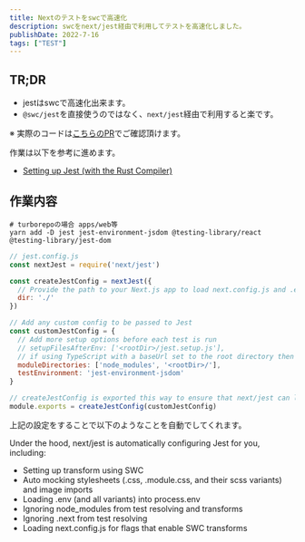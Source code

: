 ```yaml
---
title: Nextのテストをswcで高速化
description: swcをnext/jest経由で利用してテストを高速化しました。
publishDate: 2022-7-16
tags: ["TEST"]
---
```


## TR;DR
- jestはswcで高速化出来ます。
- `@swc/jest`を直接使うのではなく、`next/jest`経由で利用すると楽です。

※ 実際のコードは[こちらのPR](https://github.com/g-dash/g-dash/pull/14)でご確認頂けます。

作業は以下を参考に進めます。

- [Setting up Jest (with the Rust Compiler)](https://nextjs.org/docs/testing#setting-up-jest-with-the-rust-compiler)

## 作業内容
```shell
# turborepoの場合 apps/web等
yarn add -D jest jest-environment-jsdom @testing-library/react @testing-library/jest-dom
```

```js
// jest.config.js
const nextJest = require('next/jest')

const createJestConfig = nextJest({
  // Provide the path to your Next.js app to load next.config.js and .env files in your test environment
  dir: './'
})

// Add any custom config to be passed to Jest
const customJestConfig = {
  // Add more setup options before each test is run
  // setupFilesAfterEnv: ['<rootDir>/jest.setup.js'],
  // if using TypeScript with a baseUrl set to the root directory then you need the below for alias' to work
  moduleDirectories: ['node_modules', '<rootDir>/'],
  testEnvironment: 'jest-environment-jsdom'
}

// createJestConfig is exported this way to ensure that next/jest can load the Next.js config which is async
module.exports = createJestConfig(customJestConfig)
```


上記の設定をすることで以下のようなことを自動でしてくれます。

Under the hood, next/jest is automatically configuring Jest for you, including:
- Setting up transform using SWC
- Auto mocking stylesheets (.css, .module.css, and their scss variants) and image imports
- Loading .env (and all variants) into process.env
- Ignoring node_modules from test resolving and transforms
- Ignoring .next from test resolving
- Loading next.config.js for flags that enable SWC transforms

